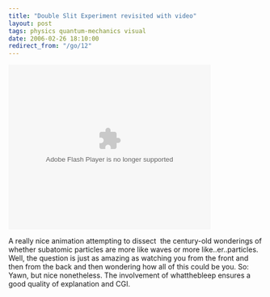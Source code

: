 ```yaml
---
title: "Double Slit Experiment revisited with video"
layout: post
tags: physics quantum-mechanics visual
date: 2006-02-26 18:10:00
redirect_from: "/go/12"
---
```


<embed style="width:400px; height:326px;" id="VideoPlayback" align="middle" type="application/x-shockwave-flash" src="http://video.google.com/googleplayer.swf?docId=-4237751840526284618" allowScriptAccess="sameDomain" quality="best" bgcolor="#ffffff" scale="noScale" salign="TL"  FlashVars="playerMode=embedded"> </embed>

A really nice animation attempting to dissect&nbsp; the century-old wonderings of whether subatomic particles are more like waves or more like..er..particles. Well, the question is just as amazing as watching you from the front and then from the back and then wondering how all of this could be you. So: Yawn, but nice nonetheless. The involvement of whatthebleep ensures a good quality of explanation and CGI.